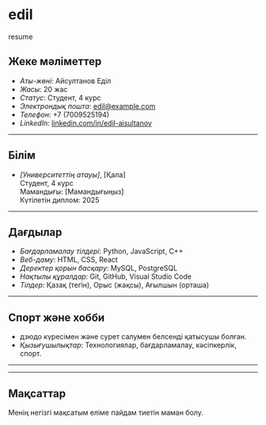 # edil
resume
## Жеке мәліметтер
- *Аты-жөні*: Айсултанов Еділ
- *Жасы*: 20 жас
- *Статус*: Студент, 4 курс
- *Электрондық пошта*: [edil@example.com](mailto:ahmet@example.com)
- *Телефон*: +7 (7009525194)
- *LinkedIn*: [linkedin.com/in/edil-aisultanov](https://linkedin.com/in/aisultanov-edil) 

---

## Білім

- *[Университеттің атауы]*, [Қала]  
  Студент, 4 курс  
  Мамандығы: [Мамандығыңыз]  
  Күтілетін диплом: 2025

---

## Дағдылар

- *Бағдарламалау тілдері*: Python, JavaScript, C++
- *Веб-даму*: HTML, CSS, React
- *Деректер қорын басқару*: MySQL, PostgreSQL
- *Нақтылы құралдар*: Git, GitHub, Visual Studio Code
- *Тілдер*: Қазақ (тегін), Орыс (жақсы), Ағылшын (орташа)

---

## Спорт және хобби

- дзюдо күресімен және сурет салумен белсенді қатысушы болған.
- *Қызығушылықтар*: Технологиялар, бағдарламалау, кәсіпкерлік, спорт.

---



---

## Мақсаттар
Менің негізгі мақсатым еліме пайдам тиетін маман болу.
